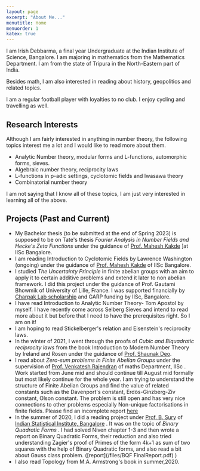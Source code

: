 ```yaml
---
layout: page
excerpt: "About Me..."
menutitle: Home
menuorder: 1
katex: true
---
```


I am Irish Debbarma, a final year Undergraduate at the Indian Institute of Science, Bangalore. I am majoring in mathematics from the Mathematics Department. I am from the state of Tripura in the North-Eastern part of India. 

Besides math, I am also interested in reading about history, geopolitics and related topics. 

I am a regular football player with loyalties to no club. I enjoy cycling and travelling as well.

## Research Interests
Although I am fairly interested in anything in number theory, the following topics interest me a lot and I would like to read more about them.
 - Analytic Number theory, modular forms and L-functions, automorphic forms, sieves. 
 - Algebraic number theory, reciprocity laws
 - L-functions in p-adic settings, cyclotomic fields and Iwasawa theory
 - Combinatorial number theory

I am not saying that I know all of these topics, I am just very interested in learning all of the above.

## Projects (Past and Current)
 - My Bachelor thesis (to be submitted at the end of Spring 2023) is supposed to be on Tate's thesis _Fourier Analysis in Number Fields and Hecke's Zeta Functions_ under the guidance of [Prof. Mahesh Kakde](http://math.iisc.ac.in/~maheshkakde/) ]at IISc Bangalore.
 - I am reading Introduction to Cyclotomic Fields by Lawrence Washington (ongoing) under the guidance of [Prof. Mahesh Kakde](http://math.iisc.ac.in/~maheshkakde/) of IISc Bangalore. 
 - I studied _The Uncertainty Principle_ in finite abelian groups with an aim to apply it to certain additive problems and extend it later to non abelian framework. I did this project under the guidance of Prof. Gautami Bhowmik of University of Lille, France. I was supported financially by [Charpak Lab scholarship](https://www.inde.campusfrance.org/charpak-lab-scholarship) and GARP funding by IISc, Bangalore. 
 - I have read Introduction to Analytic Number Theory- Tom Apostol by myself. I have recently come across Selberg Sieves and intend to read more about it but before that I need to have the prerequisites right. So I am on it! 
 - I am hoping to read Stickelberger's relation and Eisenstein's reciprocity laws.
 - In the winter of 2021, I went through the proofs of <em> Cubic and Biquadratic reciprocity laws </em> from the book Introduction to Modern Number Theory by Ireland and Rosen under the guidance of [Prof. Shaunak Deo](https://sites.google.com/view/shaunakdeo/).
 - I read about <em> Zero-sum problems in Finite Abelian Groups </em> under the supervision of [Prof. Venkatesh Rajendran](https://sites.google.com/view/rvenkateshiisc/home?authuser=0) of maths Department, IISc . Work started from June mid and should continue till August mid formally but most likely continue for the whole year. I am trying to understand the structure of Finite Abelian Groups and find the value of related constants such as the Davenport's constant, Erdös-Ginzberg-Ziv constant, Olson constant. The problem is still open and has very nice connections to other problems especially Non-unique factorisations in finite fields. Please find an incomplete report [here](/files/zero_sum_report.pdf)
 - In the summer of 2020, I did a reading project under [Prof. B. Sury](https://www.isibang.ac.in/~sury/) of [Indian Statistical Institute, Bangalore](https://www.isibang.ac.in) . It was on the topic of <em> Binary Quadratic Forms </em>. I had solved Niven chapter 1-3 and then wrote a report on Binary Quadratic Forms, their reduction and also tried understanding Zagier's proof of Primes of the form 4k+1 as sum of two squares with the help of Binary Quadratic forms, and also read a bit about Gauss class problem. ([report](/files/BQF FinalReport.pdf) )
- I also read Topology from M.A. Armstrong's book in summer,2020.

